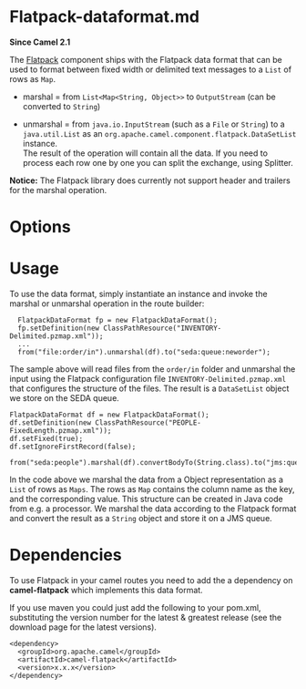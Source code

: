 # Flatpack-dataformat.md

**Since Camel 2.1**

The [Flatpack](#ROOT:flatpack-component.adoc) component ships with the
Flatpack data format that can be used to format between fixed width or
delimited text messages to a `List` of rows as `Map`.

-   marshal = from `List<Map<String, Object>>` to `OutputStream` (can be
    converted to `String`)

-   unmarshal = from `java.io.InputStream` (such as a `File` or
    `String`) to a `java.util.List` as an
    `org.apache.camel.component.flatpack.DataSetList` instance.  
    The result of the operation will contain all the data. If you need
    to process each row one by one you can split the exchange, using
    Splitter.

**Notice:** The Flatpack library does currently not support header and
trailers for the marshal operation.

# Options

# Usage

To use the data format, simply instantiate an instance and invoke the
marshal or unmarshal operation in the route builder:

      FlatpackDataFormat fp = new FlatpackDataFormat();
      fp.setDefinition(new ClassPathResource("INVENTORY-Delimited.pzmap.xml"));
      ...
      from("file:order/in").unmarshal(df).to("seda:queue:neworder");

The sample above will read files from the `order/in` folder and
unmarshal the input using the Flatpack configuration file
`INVENTORY-Delimited.pzmap.xml` that configures the structure of the
files. The result is a `DataSetList` object we store on the SEDA queue.

    FlatpackDataFormat df = new FlatpackDataFormat();
    df.setDefinition(new ClassPathResource("PEOPLE-FixedLength.pzmap.xml"));
    df.setFixed(true);
    df.setIgnoreFirstRecord(false);
    
    from("seda:people").marshal(df).convertBodyTo(String.class).to("jms:queue:people");

In the code above we marshal the data from a Object representation as a
`List` of rows as `Maps`. The rows as `Map` contains the column name as
the key, and the corresponding value. This structure can be created in
Java code from e.g. a processor. We marshal the data according to the
Flatpack format and convert the result as a `String` object and store it
on a JMS queue.

# Dependencies

To use Flatpack in your camel routes you need to add the a dependency on
**camel-flatpack** which implements this data format.

If you use maven you could just add the following to your pom.xml,
substituting the version number for the latest \& greatest release (see
the download page for the latest versions).

    <dependency>
      <groupId>org.apache.camel</groupId>
      <artifactId>camel-flatpack</artifactId>
      <version>x.x.x</version>
    </dependency>
